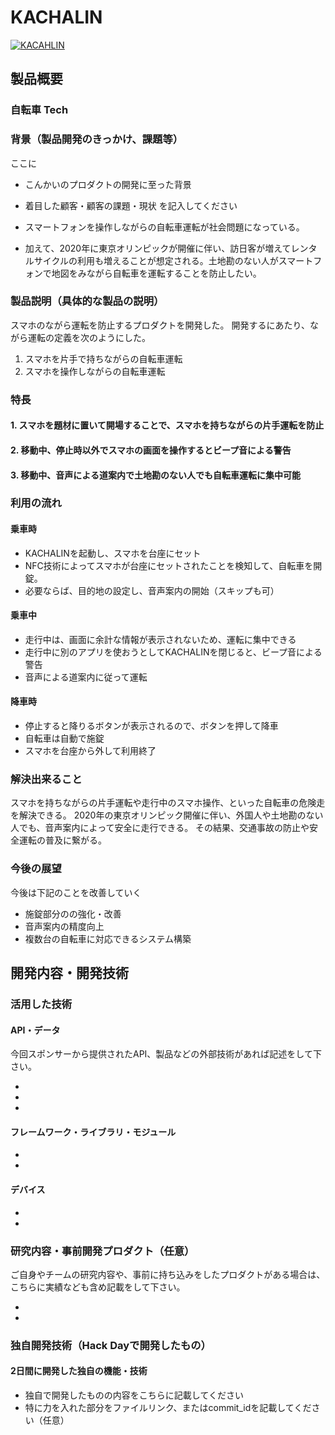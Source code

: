 # KACHALIN

[![KACAHLIN](image.png)](https://www.youtube.com/watch?v=G5rULR53uMk)

## 製品概要
### 自転車 Tech

### 背景（製品開発のきっかけ、課題等）
ここに
- こんかいのプロダクトの開発に至った背景
- 着目した顧客・顧客の課題・現状
を記入してください

- スマートフォンを操作しながらの自転車運転が社会問題になっている。
- 加えて、2020年に東京オリンピックが開催に伴い、訪日客が増えてレンタルサイクルの利用も増えることが想定される。土地勘のない人がスマートフォンで地図をみながら自転車を運転することを防止したい。

### 製品説明（具体的な製品の説明）
スマホのながら運転を防止するプロダクトを開発した。
開発するにあたり、ながら運転の定義を次のようにした。
1. スマホを片手で持ちながらの自転車運転
2. スマホを操作しながらの自転車運転

### 特長

#### 1. スマホを題材に置いて開場することで、スマホを持ちながらの片手運転を防止

#### 2. 移動中、停止時以外でスマホの画面を操作するとビープ音による警告

#### 3. 移動中、音声による道案内で土地勘のない人でも自転車運転に集中可能

### 利用の流れ

#### 乗車時
- KACHALINを起動し、スマホを台座にセット
- NFC技術によってスマホが台座にセットされたことを検知して、自転車を開錠。
- 必要ならば、目的地の設定し、音声案内の開始（スキップも可）

#### 乗車中
- 走行中は、画面に余計な情報が表示されないため、運転に集中できる
- 走行中に別のアプリを使おうとしてKACHALINを閉じると、ビープ音による警告
- 音声による道案内に従って運転

#### 降車時
- 停止すると降りるボタンが表示されるので、ボタンを押して降車
- 自転車は自動で施錠
- スマホを台座から外して利用終了

### 解決出来ること
スマホを持ちながらの片手運転や走行中のスマホ操作、といった自転車の危険走を解決できる。
2020年の東京オリンピック開催に伴い、外国人や土地勘のない人でも、音声案内によって安全に走行できる。
その結果、交通事故の防止や安全運転の普及に繋がる。

### 今後の展望
今後は下記のことを改善していく
- 施錠部分のの強化・改善
- 音声案内の精度向上
- 複数台の自転車に対応できるシステム構築

## 開発内容・開発技術
### 活用した技術
#### API・データ
今回スポンサーから提供されたAPI、製品などの外部技術があれば記述をして下さい。

*
*
*

#### フレームワーク・ライブラリ・モジュール
*
*

#### デバイス
*
*

### 研究内容・事前開発プロダクト（任意）
ご自身やチームの研究内容や、事前に持ち込みをしたプロダクトがある場合は、こちらに実績なども含め記載をして下さい。

*
*


### 独自開発技術（Hack Dayで開発したもの）
#### 2日間に開発した独自の機能・技術
* 独自で開発したものの内容をこちらに記載してください
* 特に力を入れた部分をファイルリンク、またはcommit_idを記載してください（任意）
